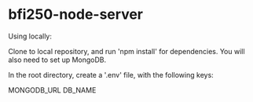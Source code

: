 # bfi250-node-server

Using locally:

Clone to local repository, and run 'npm install' for dependencies. You will also need to set up MongoDB.

In the root directory, create a '.env' file, with the following keys:

MONGODB_URL
DB_NAME